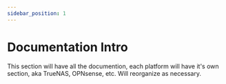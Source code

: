 ```yaml
---
sidebar_position: 1
---
```

# Documentation Intro

This section will have all the documention, each platform will have it's own section, aka TrueNAS, OPNsense, etc. Will reorganize as necessary.
